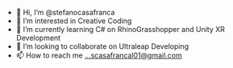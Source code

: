- 👋 Hi, I’m @stefanocasafranca
- 👀 I’m interested in Creative Coding
- 🌱 I’m currently learning C# on RhinoGrasshopper and Unity XR Development
- 💞️ I’m looking to collaborate on Ultraleap Developing
- 📫 How to reach me ...scasafrancal01@gmail.com
